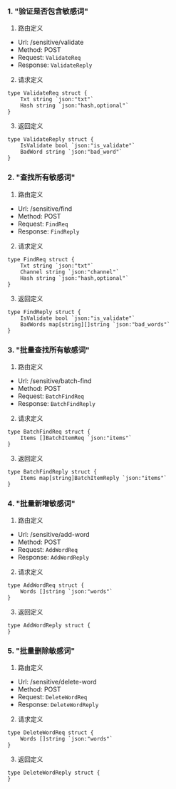 
### 1. "验证是否包含敏感词"

1. 路由定义

- Url: /sensitive/validate
- Method: POST
- Request: `ValidateReq`
- Response: `ValidateReply`

2. 请求定义


```golang
type ValidateReq struct {
	Txt string `json:"txt"`
	Hash string `json:"hash,optional"`
}
```


3. 返回定义


```golang
type ValidateReply struct {
	IsValidate bool `json:"is_validate"`
	BadWord string `json:"bad_word"`
}
```
  


### 2. "查找所有敏感词"

1. 路由定义

- Url: /sensitive/find
- Method: POST
- Request: `FindReq`
- Response: `FindReply`

2. 请求定义


```golang
type FindReq struct {
	Txt string `json:"txt"`
	Channel string `json:"channel"`
	Hash string `json:"hash,optional"`
}
```


3. 返回定义


```golang
type FindReply struct {
	IsValidate bool `json:"is_validate"`
	BadWords map[string][]string `json:"bad_words"`
}
```
  


### 3. "批量查找所有敏感词"

1. 路由定义

- Url: /sensitive/batch-find
- Method: POST
- Request: `BatchFindReq`
- Response: `BatchFindReply`

2. 请求定义


```golang
type BatchFindReq struct {
	Items []BatchItemReq `json:"items"`
}
```


3. 返回定义


```golang
type BatchFindReply struct {
	Items map[string]BatchItemReply `json:"items"`
}
```
  


### 4. "批量新增敏感词"

1. 路由定义

- Url: /sensitive/add-word
- Method: POST
- Request: `AddWordReq`
- Response: `AddWordReply`

2. 请求定义


```golang
type AddWordReq struct {
	Words []string `json:"words"`
}
```


3. 返回定义


```golang
type AddWordReply struct {
}
```
  


### 5. "批量删除敏感词"

1. 路由定义

- Url: /sensitive/delete-word
- Method: POST
- Request: `DeleteWordReq`
- Response: `DeleteWordReply`

2. 请求定义


```golang
type DeleteWordReq struct {
	Words []string `json:"words"`
}
```


3. 返回定义


```golang
type DeleteWordReply struct {
}
```
  

